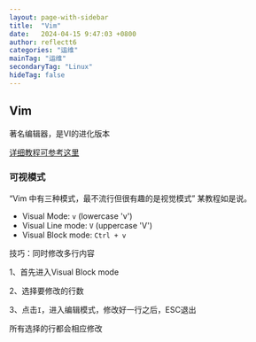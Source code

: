 ```yaml
---
layout: page-with-sidebar
title:  "Vim"
date:   2024-04-15 9:47:03 +0800
author: reflectt6
categories: "运维"
mainTag: "运维"
secondaryTag: "Linux"
hideTag: false
---
```


## Vim

著名编辑器，是VI的进化版本

[详细教程可参考这里](https://linuxhandbook.com/vim-visual-mode/)



### 可视模式

“Vim 中有三种模式，最不流行但很有趣的是视觉模式” 某教程如是说。

- Visual Mode: `v` (lowercase 'v')
- Visual Line mode: `V` (uppercase 'V')
- Visual Block mode: `Ctrl + v`

技巧：同时修改多行内容

1、首先进入Visual Block mode

2、选择要修改的行数

3、点击`I`，进入编辑模式，修改好一行之后，ESC退出

所有选择的行都会相应修改
